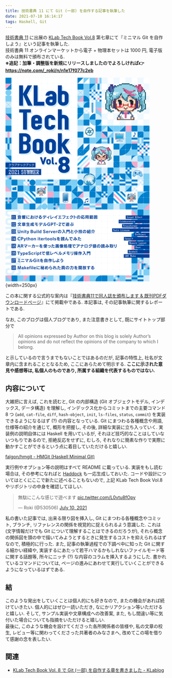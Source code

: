 ```yaml
---
title: 技術書典 11 にて Git (一部) を自作する記事を執筆した
date: 2021-07-10 16:14:17
tags: Haskell, Git
---
```


[技術書典 11](https://techbookfest.org/event/tbf11) に出展の
[KLab Tech Book Vol.8](https://techbookfest.org/product/6185615265628160) 第七章にて『ミニマル Git を自作しよう』という記事を執筆した.
<br />
技術書典 11 オンラインマーケットから電子 + 物理本セットは 1000 円, 電子版のみは無料で頒布されている.
<br />
**※追記：加筆・調整版を新規にリリースしましたのでよろしければ👉 <https://note.com/_roki/n/n1e17f077c2eb>**

![[KLab Tech Book Vol.8](https://techbookfest.org/product/6185615265628160)](./tbf11.png){width=250px}

この本に関する公式的な案内は『[技術書典11で同人誌を頒布します & 既刊PDFダウンロードページ](https://www.klab.com/jp/blog/tech/2021/tbf11.html)』にて掲載中である.
本記事は, その記事執筆に関するレポートである.<br>

<!--more-->

なお,
このブログは個人ブログであり,
また注意書きとして,
既にサイトトップ部分で

> All opinions expressed by Author on this blog is solely Author’s opinions and
> do not reflect the opinions of the company to which I belong. 

と示しているので言うまでもないことではあるのだが,
記事の特性上, 社名が文章内に含まれることとなるため,
ここにあらためて明示する.
**ここに示された意見や感想等は,
私個人のものであり,
所属する組織を代表するものではない.**

## 内容について

大雑把に言えば, これを読むと, Git の内部構造 (Git オブジェクトモデル,
インデックス, データ構造) を理解し,
インデックス化からコミットまでの主要コマンド 8 つ (`add`, `cat-file`, `diff`, `hash-object`,
`init`, `ls-files`, `status`, `commit`) を実装できるようになるはず (?) の内容となっている.
Git にまつわる各種概念や用語, 仕様等の紹介を通じて, 概形を把握し, その後, 詳細な実装に立ち入っていく.
実装例の説明自体には Haskell を用いているが,
それほど技巧的なことはしていないつもりであるので, 拒絶反応をせずに,
むしろ, それなりに簡素な作りで実際に動かすことができるという点に着目していただけると嬉しい.

<div class="has-text-centered mt-3 mb-3">
<i class="fab fa-github fa-fw"></i>
<a href="https://github.com/falgon/hmgit">falgon/hmgit - HMGit (Haskell Minimal Git)</a>
</div>

実行例やオプション等の説明はすべて README に載っている.
実装をもし読む場合は, その参考になればと [Haddock](https://falgon.github.io/hmgit/)
も一応生成しておいた.
コードや設計についてはとくにここで新たに述べることもないので,
上記 KLab Tech Book Vol.8 やリポジトリの中身を確認してほしい.

<blockquote class="twitter-tweet" data-align="center"><p lang="ja" dir="ltr">無駄にこんな感じで遊べます <a href="https://t.co/L0vtu8fOpy">pic.twitter.com/L0vtu8fOpy</a></p>&mdash; Roki (@530506) <a href="https://twitter.com/530506/status/1413741996783534083?ref_src=twsrc%5Etfw">July 10, 2021</a></blockquote> <script async src="https://platform.twitter.com/widgets.js" charset="utf-8"></script>

私の書いた記事では,
出来る限り図を挿入し,
Git にまつわる各種概念やコミット, ブランチ,
リファレンスの関係を視覚的に捉えられるよう意識した.
これは (文字情報だけでも Git
について理解することはできるのだろうが),
それら概念の関係図を頭の中で描いてみようとするときに発生するコストを抑えられるはずなので,
積極的に行った.
また, 記事の執筆過程での下調べ中に知った Git に関する細かい経緯や,
実装するにあたって若干ハマるかもしれないファイルモード等に関する話題等,
所々にニッチ (?) な内容のコラムを挿入するようにした.
書かれているコマンドについては, ページの進みにあわせて実行していくことができるようになっているはずである.

## 結

このような発出をしていくことは個人的にも好きなので, またの機会があれば続けていきたい.
個人的にはぜひ一読いただき, なにかリアクション等いただけると嬉しい.
そして, サンプル実装や文章構成への改善案,
また, もし間違い等に気付いた場合についても指摘をいただけると嬉しい.<br>
最後に, このような機会を設けてくださった各所関係者の皆様や,
私の文章の校生, レビュー等に関わってくださった共著者のみなさまへ, 改めてこの場を借りて感謝の念を表したい.

## 関連

- [KLab Tech Book Vol. 8 で Git (一部) を自作する章を書きました - KLablog](https://www.klab.com/jp/blog/tech/2021/20211209-techbook8-git.html)

